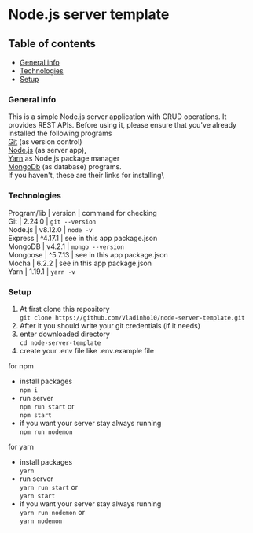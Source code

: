 # Node.js server template

## Table of contents
* [General info](#general-info)
* [Technologies](#technologies)
* [Setup](#setup)

### General info
This is a simple Node.js server application with CRUD operations. It provides REST APIs. 
Before using it, please ensure that you've already installed the following programs\
[Git](https://git-scm.com/book/en/v2/Getting-Started-Installing-Git) (as version control)\
[Node.js](https://nodejs.org/en/) (as server app),\
[Yarn](https://yarnpkg.com/lang/en/docs/install/#mac-stable) as Node.js package manager\
[MongoDb](https://docs.mongodb.com/manual/installation/) (as database) programs.\
If you haven't, these are their links for installing\

### Technologies
Program/lib | version | command for checking\
Git | 2.24.0 | `git --version`\
Node.js | v8.12.0 | `node -v` \
Express | ^4.17.1 | see in this app package.json\
MongoDB | v4.2.1 | `mongo --version`\
Mongoose | ^5.7.13 | see in this app package.json\
Mocha | 6.2.2 | see in this app package.json\
Yarn | 1.19.1 | `yarn -v`

### Setup
1. At first clone this repository\
`git clone https://github.com/Vladinho10/node-server-template.git` 
2. After it you should write your git credentials (if it needs)
3. enter downloaded directory\
`cd node-server-template`
4. create your .env file like .env.example file

for npm
* install packages\
   `npm i` 
* run server\
   `npm run start`
   or \
   `npm start`
* if you want your server stay always running\
`npm run nodemon`


for yarn
* install packages\
 `yarn`
* run server\
 `yarn run start`
 or\
  `yarn start`
* if you want your server stay always running\
`yarn run nodemon`
or\
 `yarn nodemon` 

